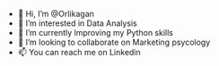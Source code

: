 - 👋 Hi, I’m @Orlikagan
- 👀 I’m interested in Data Analysis
- 🌱 I’m currently lmproving my Python skills
- 💞️ I’m looking to collaborate on Marketing psycology
- 📫 You can reach me on Linkedin 

<!---
Orlikagan/Orlikagan is a ✨ special ✨ repository because its `README.md` (this file) appears on your GitHub profile.
You can click the Preview link to take a look at your changes.
--->
